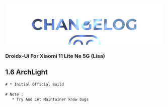 <img src="https://raw.githubusercontent.com/DroidX-UI-Devices/Official_Devices/13/banners/changelogs.png" />

### Droidx-Ui For Xiaomi 11 Lite Ne 5G (Lisa)
## 1.6 ArchLight
```
# * Initial Official Build

# Note :
   * Try And Let Maintainer know bugs
